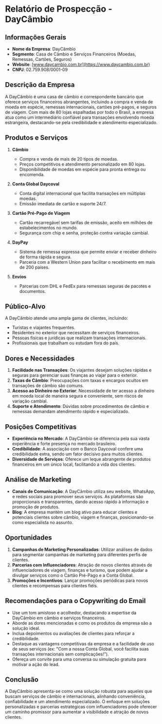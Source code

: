 # Relatório de Prospecção - DayCâmbio

## Informações Gerais
- **Nome da Empresa**: DayCâmbio
- **Segmento**: Casa de Câmbio e Serviços Financeiros (Moedas, Remessas, Cartões, Seguros)
- **Website**: [www.daycambio.com.br](https://www.daycambio.com.br)
- **CNPJ**: 02.759.908/0001-09

## Descrição da Empresa
A DayCâmbio é uma casa de câmbio e correspondente bancário que oferece serviços financeiros abrangentes, incluindo a compra e venda de moeda em espécie, remessas internacionais, cartões pré-pagos, e seguros de viagem. Com mais de 80 lojas espalhadas por todo o Brasil, a empresa atua como um intermediário confiável para transações envolvendo moeda estrangeira, destacando-se pela credibilidade e atendimento especializado.

## Produtos e Serviços
1. **Câmbio**
   - Compra e venda de mais de 20 tipos de moedas.
   - Preços competitivos e atendimento personalizado em 80 lojas.
   - Disponibilidade de moedas em espécie para pronta entrega ou encomenda.

2. **Conta Global Daycoval**
   - Conta digital internacional que facilita transações em múltiplas moedas.
   - Emissão imediata de cartão e suporte 24/7.

3. **Cartão Pré-Pago de Viagem**
   - Cartão recarregável sem tarifas de emissão, aceito em milhões de estabelecimentos no mundo.
   - Segurança com chip e senha, proteção contra variação cambial.

4. **DayPay**
   - Sistema de remessa expressa que permite enviar e receber dinheiro de forma rápida e segura.
   - Parceria com a Western Union para facilitar o recebimento em mais de 200 países.

5. **Envios**
   - Parcerias com DHL e FedEx para remessas seguras de pacotes e documentos.

## Público-Alvo
A DayCâmbio atende uma ampla gama de clientes, incluindo:
- Turistas e viajantes frequentes.
- Residentes no exterior que necessitam de serviços financeiros.
- Pessoas físicas e jurídicas que realizam transações internacionais.
- Profissionais que trabalham ou estudam fora do país.

## Dores e Necessidades
1. **Facilidade nas Transações**: Os viajantes desejam soluções rápidas e seguras para gerenciar suas finanças ao viajar para o exterior.
2. **Taxas de Câmbio**: Preocupações com taxas e encargos ocultos em transações de câmbio são comuns.
3. **Acesso ao Dinheiro no Exterior**: Necessidade de ter acesso a dinheiro em moeda local de maneira segura e conveniente, sem riscos de variação cambial.
4. **Suporte e Atendimento**: Dúvidas sobre procedimentos de câmbio e remessas demandam atendimento rápido e especializado.

## Posições Competitivas
- **Experiência no Mercado**: A DayCâmbio se diferencia pela sua vasta experiência e forte presença no mercado brasileiro.
- **Credibilidade**: A associação com o Banco Daycoval confere uma credibilidade extra, sendo um fator decisivo para muitos clientes.
- **Diversidade de Serviços**: Oferece um leque abrangente de produtos financeiros em um único local, facilitando a vida dos clientes.

## Análise de Marketing
- **Canais de Comunicação**: A DayCâmbio utiliza seu website, WhatsApp, e redes sociais para promover seus serviços. As plataformas são proporcionais e transparentes, dando acesso rápido à informação e promoção de produtos.
- **Blog**: A empresa mantém um blog ativo para educar clientes e potenciais clientes sobre câmbio, viagem e finanças, posicionando-se como especialista no assunto.

## Oportunidades
1. **Campanhas de Marketing Personalizadas**: Utilizar análises de dados para segmentar campanhas de marketing para diferentes perfis de clientes.
2. **Parcerias com Influenciadores**: Atração de novos clientes através de influenciadores de viagem, finanças e turismo, que podem ajudar a divulgar serviços como o Cartão Pré-Pago e a Conta Global.
3. **Promoções e Incentivos**: Lançar promoções periódicas para novos clientes e recompensas para clientes fiéis.

## Recomendações para o Copywriting do Email
- Use um tom amistoso e acolhedor, destacando a expertise da DayCâmbio em câmbio e serviços financeiros.
- Aborde as dores mencionadas e como os produtos da empresa são a solução ideal.
- Inclua depoimentos ou avaliações de clientes para reforçar a credibilidade.
- Destaque as vantagens competitivas da empresa e a facilidade de uso de seus serviços (ex: "Com a nossa Conta Global, você facilita suas transações internacionais sem complicações!").
- Ofereça um convite para uma conversa ou simulação gratuita para motivar a ação do lead.

## Conclusão
A DayCâmbio apresenta-se como uma solução robusta para aqueles que buscam serviços de câmbio e internacionais, alinhando conveniência, confiabilidade e um atendimento especializado. O enfoque em soluções personalizadas e parcerias estratégicas com influenciadores pode oferecer um caminho promissor para aumentar a visibilidade e atração de novos clientes.